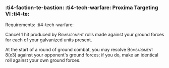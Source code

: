 ### :ti4-faction-te-bastion: :ti4-tech-warfare: **Proxima Targeting VI** :ti4-te:

Requirements: :ti4-tech-warfare:

Cancel 1 hit produced by <span style="font-variant:small-caps;">Bombardment</span> rolls made against your ground forces for each of your galvanized units present.

At the start of a round of ground combat, you may resolve  <span style="font-variant:small-caps;">Bombardment</span> 8(x3) against your opponent's ground forces; if you do, make an identical roll against your own ground forces.
